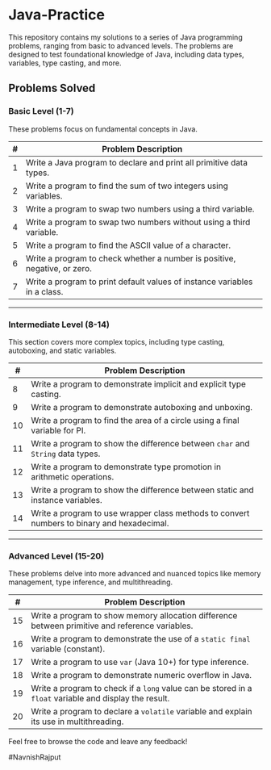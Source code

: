 # Java-Practice 


This repository contains my solutions to a series of Java programming problems, ranging from basic to advanced levels. The problems are designed to test foundational knowledge of Java, including data types, variables, type casting, and more.

## Problems Solved

### Basic Level (1-7)

These problems focus on fundamental concepts in Java.

| # | Problem Description |
|---|---|
| 1 | Write a Java program to declare and print all primitive data types. |
| 2 | Write a program to find the sum of two integers using variables. |
| 3 | Write a program to swap two numbers using a third variable. |
| 4 | Write a program to swap two numbers without using a third variable. |
| 5 | Write a program to find the ASCII value of a character. |
| 6 | Write a program to check whether a number is positive, negative, or zero. |
| 7 | Write a program to print default values of instance variables in a class. |

---

### Intermediate Level (8-14)

This section covers more complex topics, including type casting, autoboxing, and static variables.

| # | Problem Description |
|---|---|
| 8 | Write a program to demonstrate implicit and explicit type casting. |
| 9 | Write a program to demonstrate autoboxing and unboxing. |
| 10| Write a program to find the area of a circle using a final variable for PI. |
| 11| Write a program to show the difference between `char` and `String` data types. |
| 12| Write a program to demonstrate type promotion in arithmetic operations. |
| 13| Write a program to show the difference between static and instance variables. |
| 14| Write a program to use wrapper class methods to convert numbers to binary and hexadecimal. |

---

### Advanced Level (15-20)

These problems delve into more advanced and nuanced topics like memory management, type inference, and multithreading.

| # | Problem Description |
|---|---|
| 15| Write a program to show memory allocation difference between primitive and reference variables. |
| 16| Write a program to demonstrate the use of a `static final` variable (constant). |
| 17| Write a program to use `var` (Java 10+) for type inference. |
| 18| Write a program to demonstrate numeric overflow in Java. |
| 19| Write a program to check if a `long` value can be stored in a `float` variable and display the result. |
| 20| Write a program to declare a `volatile` variable and explain its use in multithreading. |

Feel free to browse the code and leave any feedback!

#NavnishRajput
